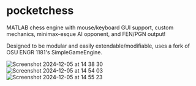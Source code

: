 # pocketchess
MATLAB chess engine with mouse/keyboard GUI support, custom mechanics, minimax-esque AI opponent, and FEN/PGN output! 

Designed to be modular and easily extendable/modifiable, uses a fork of OSU ENGR 1181's SimpleGameEngine.

![Screenshot 2024-12-05 at 14 38 30](https://github.com/user-attachments/assets/37b7293b-6ceb-40f2-b777-f42be5a423ab)
![Screenshot 2024-12-05 at 14 54 03](https://github.com/user-attachments/assets/f54cf74b-7710-460c-8fac-158d207a2366)
![Screenshot 2024-12-05 at 14 55 23](https://github.com/user-attachments/assets/a162e234-02e7-4e31-8ef1-c50a87ae88b3)
